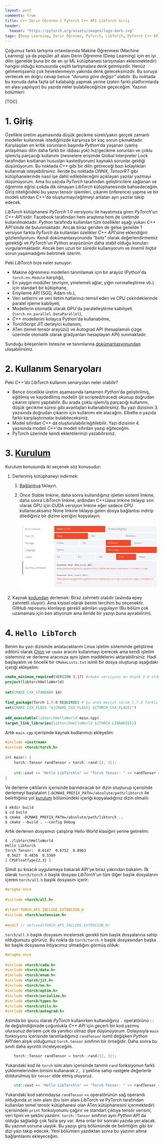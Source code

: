```yaml
---
layout: post
comments: true
title: C++ Derin Öğrenme-1 Pytorch C++ API LibTorch Giriş
header:
  teaser: "https://pytorch.org/assets/images/logo-dark.svg"
tags: [Deep Learning, Derin Öğrenme, PyTorch, LibTorch, PyTorch C++ API, Machine Learning C++, Deep Learning C++, Machine Learning, Makine Öğrenmesi]
---
```


Çoğumuz farklı tartışma ortamlarında Makine Öğrenmesi (Machine Learning) ya da popüler alt alanı Derin Öğrenme (Deep Learning) için en iyi dilin (genelde buna bir de en iyi ML kütüphanesi tartışmaları eklenmektedir) hangisi olduğu konusunda çeşitli tartışmalara denk gelmişizdir. Henüz gelmemişseniz çok heveslenmeyin yakında denk geleceksinizdir. Bu soruya verilecek en doğru cevap bence *"duruma göre değişir"* olabilir. Bu noktada bu konuda daha fazla laf kalabalığı yapmak yerine (zaten farklı platformlarda en alası yapılıyor) bu yazıda neler bulabileceğinize geçeceğim. Yazının bölümleri:

[TOC]

# 1. Giriş

Özellikle üretim aşamasında düşük gecikme süreli/yakın gerçek zamanlı modeller kullanmak istediğinizde karşınıza bir kaç sorun çıkmaktadır. Karşılaşılan en kritik sorunların başında *Python*'da yaşanan (yanlış anlaşılması dilin daha farklı bir iddiası yok) hız/gecikme sorunları ve çoklu işlem/iş parçacığı kullanımı (nesnelere erişimde Global Interpreter Lock tarafından kısıtlanan hususları kastediyorum) kaynaklı sorunlar geldiği düşünüyorum. Bu noktada *C++* gibi bir dilin getireceği bazı kolaylıkları kullanmak isteyebilirsiniz. İleride bu noktada *ONNX*, *TensorRT* gibi kütüphanelerinde nasıl işe dahil edilebileceğini açıklayan yazılar yazmayı düşünüyorum. Ama bu yazıda *PyTorch* tarafından geliştiricilere sağlanan ve öğrenme eğrisi çokda dik olmayan *LibTorch* kütüphanesinde bahsedeceğim. Giriş niteliğindeki bu yazıyı tensör işlemleri, çıkarım (inference) yapma ve bir modeli sıfırdan C++'da oluşturmayı/eğitmeyi anlatan ayrı yazılar takip edecek.

*LibTorch* kütüphanesi *PyTorch 1.0* versiyonu ile hayatımıza giren *PyTorch*'un *C++ API*'sidir. Facebook tarafından hem araştıma hem de üretimde kullanılmaktadır. *Python* tarafında kullanılan tüm özellikler aşağı yukarı *C++ API*'sinde de bulunmaktadır. Ancak biraz geriden de gelse genelde 1 versiyon farkla *PyTorch* da kullanılan özelikler *C++ API*'sine eklendiğini gözlemliyorum. Kendi dokümantasyonunda *"beta"* olarak değerlendirmemiz gerektiği ve *PyTorch*'un *Python* arayüzünün daha stabil olduğu konuları vurgulanmaktadır. Ancak ben uzun bir süredir kullanıyorum ve önemli hiçbir sorun yaşamadığımı belirtmek isterim. 

Peki *LibTorch* bize neler sunuyor:

- Makine öğrenmesi modelleri tanımlamak için bir arayüz (Python'da `torch.nn.Module` karşılığı),
- En yaygın modüller (evrişim, yinelemeli ağlar, yığın normalleştirme vb.) için standart bir kütüphane,
- Eniyileme API (SGD, Adam vb.),
- Veri setlerini ve veri iletim hatlarınızı temsil eden ve CPU çekirdeklerinde paralel işleme kabiliyeti,
-  Modellerin otomatik olarak GPU'da paralelleştirme kabiliyeti (`torch.nn.parallel.DataParallel`),
- *C++* modellerini kolayca Python'da kullanabilme,
- TorchScript JIT derleyici kullanımı,
- ATen (temel tensör arayüzü) ve Autograd API (hesaplamalı çizge üzerinde otomatik olarak gradyanları hesaplayan API) sunmaktadır.

Sunduğu bileşenlerin listesine ve tanımlarına [dokümantasyonundan](https://pytorch.org/cppdocs/frontend.html ) ulaşabilirsiniz. 

# 2. Kullanım Senaryoları

Peki *C++'da LibTorch* kullanım senaryoları neler olabilir?

- Bence öncelikle üretim aşamasında tamamen *Python*'da geliştirilmiş, eğitilmiş ve kaydedilmiş modelin (jit scripted/traced) okunup doğrudan çıkarım işlemi yapılabilir. Bu arada çoklu işlem/iş parçacığı kullanımı, düşük gecikme süresi gibi avantajları kullanabilirsiniz. Bu yazı dizisinin 3. yazısında doğrudan çıkarım için kullanımı ele alacağım. Elbette o yazıda farklı karşılaştırmalar bulabileceksiniz.
- Model sıfırdan *C++* da oluşturulabilir/eğitilebilir.  Yazı dizisinin 4. yazısında modeli *C++*'da modeli sıfırdan yazıp eğiteceğim.
- PyTorch üzerinde kendi eklentilerinizi yazabilirsiniz. 

# 3. [Kurulum](#kurulum)

Kurulum konusunda iki seçenek söz konusudur:

 1. Derlenmiş kütüphaneyi indirmek:

    1. [Bağlantıya](https://pytorch.org/get-started/locally/) tıklayın.

    2. Önce Stable linkine, daha sonra kullandığınız işletim sistemi linkine, daha sonra LibTorch linkine, ardından C++/Java linkine tıklayıp son olarak GPU için CUDA versiyon linkine eğer sadece CPU kullanacaksanız None linkine tıklayıp gelen dosya bağlantısı indirip dilediğiniz bir dizine içeriğini kopyalayın.

         ![Derlenmiş kütüphaneyi indirmek](/assets/img/libtorch-intro/start_locally.png)

 2. Kaynak [kodundan](https://github.com/pytorch/pytorch#from-source) derlemek: Biraz zahmetli olabilir (aslında epey zahmetli oluyor). Ama kişisel olarak benim tercihim bu seçenektir. GitHub reposunu klonlayıp gerekli adımları uygulayın (Bu bölüm çok uzamaması için ben atlıyorum ama ileride bir yazıyı buna ayırabilirim).

# 4. `Hello LibTorch`

Benim bu yazı dizisinde anlatacaklarım Linux işletim sisteminde geliştirme editörü olarak [Clion](https://www.jetbrains.com/clion/) ve `cmake` aracını kullanmayı içerecek ama kendi işletim sisteminiz ve derleme aracınıza aynı işlem maddelerini aktarabilirsiniz. Hadi başlayalım ve öncelik bir `CMakeLists.txt` isimli bir dosya oluşturup aşağıdaki içeriği ekleyelim:

```cmake
cmake_minimum_required(VERSION 3.17) #cmake versiyonu en düşük 3.0 olduğu sürece mevcut cmake kurulumunuzu kullanabilirsiniz
project(libtorchHelloWorld)

set(CMAKE_CXX_STANDARD 14)

find_package(Torch 1.7.0 REQUIRED) # Şu anda mevcut sürüm 1.7.0 farklı bir versiyon kullanırsanız burayı düzeltmelisiniz
set(CMAKE_CXX_FLAGS "${CMAKE_CXX_FLAGS} ${TORCH_CXX_FLAGS}")

add_executable(libtorchHelloWorld main.cpp) 
target_link_libraries(libtorchHelloWorld ${TORCH_LIBRARIES})
```

Artık `main.cpp` içerisinde kaynak kodlarımızı ekleyelim:

```c++
#include <iostream>
#include <torch/torch.h>

int main() {
    torch::Tensor randTensor = torch::rand({2, 3});
    
    std::cout << "Hello LibTorch\n" << "Torch Tensor: " << randTensor << "\n";
}
```

Ve derleme çıktılarını içerisinde barındıracak bir dizin oluşturup içerisinde derlemeyi başlatalım (`-DCMAKE_PREFIX_PATH=/absolute/path/libtorch` ile belirttiğiniz yol [kurulum](#kurulum) bölümündeki içeriği kopyaladığınız dizin olmalı): 

```shell
$ mkdir build
$ cd build
$ cmake -DCMAKE_PREFIX_PATH=/absolute/path/libtorch ..
$ cmake --build . --config Debug
```

Artık derlenen dosyamızı çalıştırıp Hello World klasiğini yerine getirelim:

```shell
$ ./libtorchHelloWorld
Hello Libtorch
Torch Tensor:  0.6147  0.6752  0.8963
 0.5627  0.4836  0.5589
[ CPUFloatType{2,3} ]
```

Şimdi şu kısacık uygulamaya bakarak API'ye biraz yakından bakalım. İlk olarak `torch/torch.h` başlık dosyası *LibTorch*'un tüm diğer başlık dosyalarını içeren `torch/all.h` başlık dosyasını içerir:

```c++
#pragma once

#include <torch/all.h>

#ifdef TORCH_API_INCLUDE_EXTENSION_H
#include <torch/extension.h>

#endif // defined(TORCH_API_INCLUDE_EXTENSION_H)
```

`torch/all.h` başlık dosyasını incelersek gerekli tüm başlık dosyalarına sahip olduğumuzu görürüz. Bu nokta da `torch/torch.h` başlık dosyasından başka bir başlık dosyasına ihtiyacımız olmadığını görmüş olduk:

```c++
#pragma once

#include <torch/cuda.h>
#include <torch/data.h>
#include <torch/enum.h>
#include <torch/jit.h>
#include <torch/nn.h>
#include <torch/optim.h>
#include <torch/serialize.h>
#include <torch/types.h>
#include <torch/utils.h>
#include <torch/autograd.h>
```

Aslında bir ipucu olarak *PyTorch* kullanırken kullandığınız `.` operatörünü `::` ile değiştirdiğinizde çoğunlukla *C++ API* için geçerli bir kod yazmış olursunuz dersem çok da yanıltıcı olmaz diye düşünüyorum. Dolayısıyla `main` fonksiyonu içerisinde tanımladığımız `randTensor` isimli değişken *Python API*'den alışık olduğumuz `torch.tensor` sınıfının bir örneğidir.  Daha sonra bu sınıfı daha ayrıntılı inceleyeceğim. 

```c++
	torch::Tensor randTensor = torch::rand({2, 3});
```

Yukarıdaki kod ile `torch` isim alanı içerisinde tanımlı `rand` fonksiyonun farklı yüklemelerinden birisini kullanarak `2, 3` şekline sahip rastgele değerlerle doldurulmuş bir `tensor` elde etmiş oluyoruz. 

```c++
	std::cout << "Hello LibTorch\n" << "Torch Tensor: " << randTensor << "\n";
```

Yukarıdaki kod satırındaysa `randTensor` `<<` operatörünün sağ operandı olduğunda  `at` isim alanı (bu isim alanı LibTorch ve PyTorch tarafından kullanılan temel tensör kütüphanesi olan ATen kütüphanesini içermektedir) içerisindeki `print` fonksiyonunu çağırır ve standart çıktıya tensör verisini, veri tipini ve şeklini yazdırır. `torch::Tensor`  sınıfının aynı *Python API* da olduğu sağladığı çok fazla şey var. Ama onlar bir sonraki yazıda yer alacak. Bu yazının sonuna ulaştık. Bu yazıyı giriş bölümünde de belirttiğim gibi bir dizi yazı takip edecek. Yeni bölümleri yazdıktan sonra bu yazının altına bağlantılarını ekleyeceğim. 



